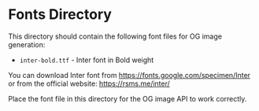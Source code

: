 # Fonts Directory

This directory should contain the following font files for OG image generation:

- `inter-bold.ttf` - Inter font in Bold weight

You can download Inter font from https://fonts.google.com/specimen/Inter or from the official website: https://rsms.me/inter/

Place the font file in this directory for the OG image API to work correctly.